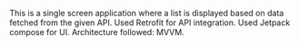 This is a single screen application where a list is displayed based on data fetched from the given API. 
Used Retrofit for API integration.
Used Jetpack compose for UI.
Architecture followed: MVVM.
